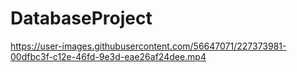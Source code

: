 # DatabaseProject


https://user-images.githubusercontent.com/56647071/227373981-00dfbc3f-c12e-46fd-9e3d-eae26af24dee.mp4

